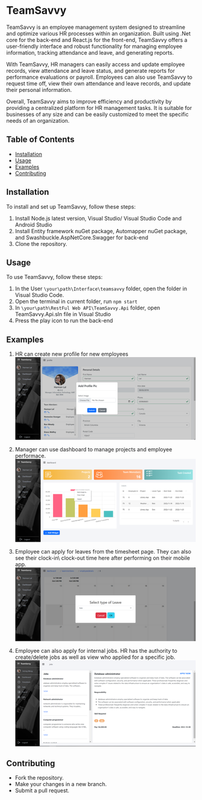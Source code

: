 # TeamSavvy
TeamSavvy is an employee management system designed to streamline and optimize various HR processes within an organization. Built using .Net core for the back-end and React.js for the front-end, TeamSavvy offers a user-friendly interface and robust functionality for managing employee information, tracking attendance and leave, and generating reports.

With TeamSavvy, HR managers can easily access and update employee records, view attendance and leave status, and generate reports for performance evaluations or payroll. Employees can also use TeamSavvy to request time off, view their own attendance and leave records, and update their personal information.

Overall, TeamSavvy aims to improve efficiency and productivity by providing a centralized platform for HR management tasks. It is suitable for businesses of any size and can be easily customized to meet the specific needs of an organization.

## Table of Contents

- [Installation](#installation)
- [Usage](#usage)
- [Examples](#examples)
- [Contributing](#contributing)

## Installation

To install and set up TeamSavvy, follow these steps:

1. Install Node.js latest version, Visual Studio/ Visual Studio Code and Android Studio
2. Install Entity framework nuGet package, Automapper nuGet package, and Swashbuckle.AspNetCore.Swagger for back-end
3. Clone the repository.

## Usage

To use TeamSavvy, follow these steps:

1. In the User `\your\path\Interface\teamsavvy` folder, open the folder in Visual Studio Code.
2. Open the terminal in current folder, run `npm start`
3. In `\your\path\RestFul Web API\TeamSavvy.Api` folder, open TeamSavvy.Api.sln file in Visual Studio
4. Press the play icon to run the back-end

## Examples

1. HR can create new profile for new employees
![](https://github.com/joling6027/TeamSavvy/blob/main/Design/Images/create-user.png)

2. Manager can use dashboard to manage projects and employee performace.
![](https://github.com/joling6027/TeamSavvy/blob/main/Design/Images/dashboard.png)

3. Employee can apply for leaves from the timesheet page. They can also see their clock-in\ clock-out time here after performing on their mobile app.
![](https://github.com/joling6027/TeamSavvy/blob/main/Design/Images/apply-for-leaves.png)

4. Employee can also apply for internal jobs. HR has the authority to create/delete jobs as well as view who applied for a specific job.
![](https://github.com/joling6027/TeamSavvy/blob/main/Design/Images/apply-for-internal-jobs.png)



## Contributing

- Fork the repository.
- Make your changes in a new branch.
- Submit a pull request.


